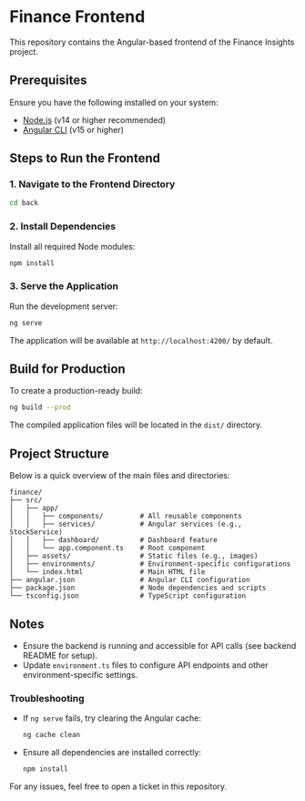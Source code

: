 # Finance Frontend

This repository contains the Angular-based frontend of the Finance Insights project.

## Prerequisites
Ensure you have the following installed on your system:
- [Node.js](https://nodejs.org/) (v14 or higher recommended)
- [Angular CLI](https://angular.io/cli) (v15 or higher)

## Steps to Run the Frontend

### 1. Navigate to the Frontend Directory
```bash
cd back
```

### 2. Install Dependencies
Install all required Node modules:
```bash
npm install
```

### 3. Serve the Application
Run the development server:
```bash
ng serve
```

The application will be available at `http://localhost:4200/` by default.

## Build for Production
To create a production-ready build:
```bash
ng build --prod
```

The compiled application files will be located in the `dist/` directory.

## Project Structure
Below is a quick overview of the main files and directories:

```plaintext
finance/
├── src/
│   ├── app/
│   │   ├── components/         # All reusable components
│   │   ├── services/           # Angular services (e.g., StockService)
│   │   ├── dashboard/          # Dashboard feature
│   │   └── app.component.ts    # Root component
│   ├── assets/                 # Static files (e.g., images)
│   ├── environments/           # Environment-specific configurations
│   └── index.html              # Main HTML file
├── angular.json                # Angular CLI configuration
├── package.json                # Node dependencies and scripts
└── tsconfig.json               # TypeScript configuration
```

## Notes
- Ensure the backend is running and accessible for API calls (see backend README for setup).
- Update `environment.ts` files to configure API endpoints and other environment-specific settings.

### Troubleshooting
- If `ng serve` fails, try clearing the Angular cache:
  ```bash
  ng cache clean
  ```
- Ensure all dependencies are installed correctly:
  ```bash
  npm install
  ```

For any issues, feel free to open a ticket in this repository.
